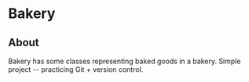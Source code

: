 # Bakery

## About

Bakery has some classes representing baked goods in a bakery. Simple project -- practicing Git + version control.
